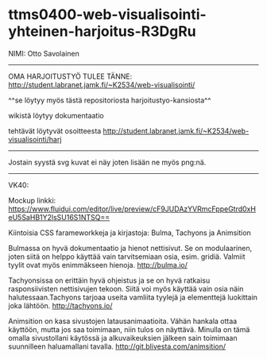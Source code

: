 # ttms0400-web-visualisointi-yhteinen-harjoitus-R3DgRu

NIMI: Otto Savolainen

----------------------------------------

OMA HARJOITUSTYÖ TULEE TÄNNE: http://student.labranet.jamk.fi/~K2534/web-visualisointi/

^^se löytyy myös tästä repositoriosta harjoitustyo-kansiosta^^

wikistä löytyy dokumentaatio

tehtävät löytyvät osoitteesta http://student.labranet.jamk.fi/~K2534/web-visualisointi/harj

----------------------------------------

Jostain syystä svg kuvat ei näy joten lisään ne myös png:nä.

------------------------------------------
VK40:

Mockup linkki: https://www.fluidui.com/editor/live/preview/cF9JUDAzYVRmcFppeGtrd0xHeU5SaHB1Y2lsSU16S1NTSQ==

Kiintoisia CSS farameworkkeja ja kirjastoja: Bulma, Tachyons ja Animsition

Bulmassa on hyvä dokumentaatio ja hienot nettisivut. Se on modulaarinen, joten siitä on helppo käyttää vain tarvitsemiaan osia, esim. gridiä. Valmiit tyylit ovat myös enimmäkseen hienoja. http://bulma.io/

Tachyonsissa on erittäin hyvä ohjeistus ja se on hyvä ratkaisu rasponsiivisten nettisivujen tekoon. Siitä voi myös käyttää vain osia näin halutessaan.Tachyons tarjoaa useita vamliita tyylejä ja elementtejä luokittain joka lähtöön. http://tachyons.io/

Animsition on kasa sivustojen latausanimaatioita. Vähän hankala ottaa käyttöön, mutta jos saa toimimaan, niin tulos on näyttävä. Minulla on tämä omalla sivustollani käytössä ja alkuvaikeuksien jälkeen sain toimimaan suunnilleen haluamallani tavalla. http://git.blivesta.com/animsition/
